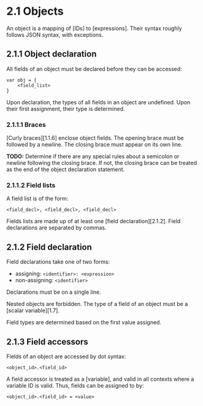 # 2.1 Objects

An object is a mapping of [IDs] to [expressions]. Their syntax roughly follows
JSON syntax, with exceptions.

## 2.1.1 Object declaration

All fields of an object must be declared before they can be accessed:

    var obj = {
        <field_list>
    }

Upon declaration, the types of all fields in an object are undefined. Upon
their first assignment, their type is determined.

### 2.1.1.1 Braces

[Curly braces][1.1.6] enclose object fields. The opening brace must be followed
by a newline. The closing brace must appear on its own line.

**TODO:** Determine if there are any special rules about a semicolon or newline
following the closing brace. If not, the closing brace can be treated as the
end of the object declaration statement.

### 2.1.1.2 Field lists

A field list is of the form:
    
    <field_decl>, <field_decl>, <field_decl>

Fields lists are made up of at least one [field declaration][2.1.2]. Field
declarations are separated by commas.


## 2.1.2 Field declaration

Field declarations take one of two forms:

- assigning: `<identifier>: <expression>`
- non-assigning: `<identifier>`

Declarations must be on a single line.

Nested objects are forbidden. The type of a field of an object must be a [scalar
variable][1.7].

Field types are determined based on the first value assigned.

## 2.1.3 Field accessors

Fields of an object are accessed by dot syntax:

    <object_id>.<field_id>

A field accessor is treated as a [variable], and valid in all contexts where a
variable ID is valid. Thus, fields can be assigned to by:

    <object_id>.<field_id> = <value>
